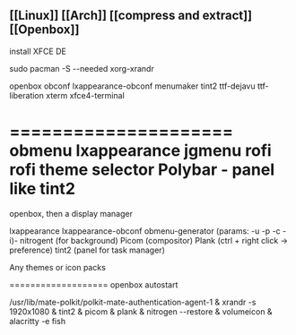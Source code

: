 ## [[Linux]] [[Arch]] [[compress and extract]] [[Openbox]]

install XFCE DE

sudo pacman -S --needed xorg-xrandr

openbox 
obconf lxappearance-obconf 
menumaker 
tint2
ttf-dejavu ttf-liberation 
xterm xfce4-terminal 

=====================
obmenu
lxappearance
jgmenu
rofi
rofi theme selector
Polybar - panel like tint2
=====================
openbox, then a display manager

lxappearance
lxappearance-obconf 
obmenu-generator (params: -u -p -c -i)-
nitrogent (for background)
Picom (compositor)
Plank (ctrl + right click -> preference)
tint2  (panel for task manager)

Any themes or icon packs


===================
openbox autostart

/usr/lib/mate-polkit/polkit-mate-authentication-agent-1 &
xrandr -s 1920x1080 &
tint2 &
picom &
plank &
nitrogen --restore &
volumeicon &
alacritty -e fish
